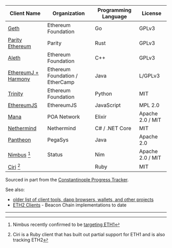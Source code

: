 <!-- TITLE: Ethereum 1 Clients -->
<!-- SUBTITLE: Software clients that run the Ethereum network -->

|Client Name|Organization|Programming Language|License|
|---|---|---|---|
|[Geth](https://github.com/ethereum/go-ethereum)|Ethereum Foundation|Go|GPLv3|
|[Parity Ethereum](https://github.com/paritytech/parity-ethereum)|Parity|Rust|GPLv3|
|[Aleth](https://github.com/ethereum/aleth)|Ethereum Foundation|C++|GPLv3|
|[EthereumJ + Harmony](https://github.com/ethereum/ethereumj)|Ethereum Foundation / EtherCamp|Java|L/GPLv3|
|[Trinity](https://trinity.ethereum.org/)|Ethereum Foundation|Python|MIT|
|[EthereumJS](https://ethereumjs.github.io/)|EthereumJS|JavaScript|MPL 2.0|
|[Mana](https://github.com/mana-ethereum/mana)|POA Network|Elixir|Apache 2.0 / MIT|
|[Nethermind](https://github.com/tkstanczak/nethermind)|Nethermind|C# / .NET Core|MIT|
|[Pantheon](https://github.com/PegaSysEng/pantheon/)|PegaSys|Java|Apache 2.0|
|[Nimbus](https://github.com/status-im/nimbus) [^nimbuseth1]|Status|Nim|Apache 2.0 / MIT|
|[Ciri](https://github.com/ciri-ethereum/ciri) [^cirieth1]||Ruby|MIT|

Sourced in part from the [Constantinople Progress Tracker](https://github.com/ethereum/pm/wiki/Constantinople-Progress-Tracker).

See also:
* [older list of client tools, dapp browsers, wallets, and other projects](/clients-tools-dapp-browsers-wallets-and-other-projects)
* [ETH2 Clients](/eth2/clients) - Beacon Chain implementations to date

---

[^nimbuseth1]: Nimbus recently confirmed to be [targeting ETH1](https://github.com/status-im/nimbus/pull/263)

[^cirieth1]: Ciri is a Ruby client that has built out partial support for ETH1 and is also tracking ETH2